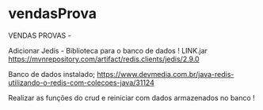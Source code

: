 # vendasProva

VENDAS PROVAS -

Adicionar Jedis - Biblioteca para o banco de dados !
LINK.jar
https://mvnrepository.com/artifact/redis.clients/jedis/2.9.0


Banco de dados instalado;
https://www.devmedia.com.br/java-redis-utilizando-o-redis-com-colecoes-java/31124


Realizar as funções do crud e reiniciar com dados armazenados no banco !
